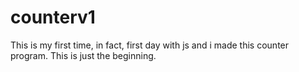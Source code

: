 # counterv1
This is my first time, in fact, first day with js and i made this counter program. This is just the beginning. 
